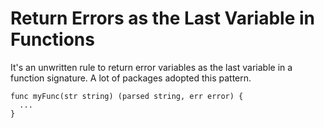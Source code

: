# Return Errors as the Last Variable in Functions

It's an unwritten rule to return error variables as the last variable in a function signature. A lot of packages adopted this pattern.

```golang
func myFunc(str string) (parsed string, err error) {
  ...
}
```
